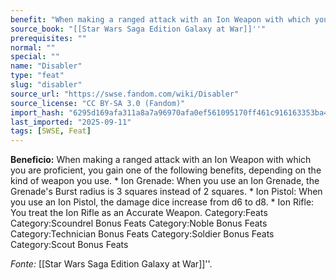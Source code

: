```yaml
---
benefit: "When making a ranged attack with an Ion Weapon with which you are proficient, you gain one of the following benefits, depending on the kind of weapon you use. * Ion Grenade: When you use an Ion Grenade, the Grenade's Burst radius is 3 squares instead of 2 squares. * Ion Pistol: When you use an Ion Pistol, the damage dice increase from d6 to d8. * Ion Rifle: You treat the Ion Rifle as an Accurate Weapon. Category:Feats Category:Scoundrel Bonus Feats Category:Noble Bonus Feats Category:Technician Bonus Feats Category:Soldier Bonus Feats Category:Scout Bonus Feats"
source_book: "[[Star Wars Saga Edition Galaxy at War]]''"
prerequisites: ""
normal: ""
special: ""
name: "Disabler"
type: "feat"
slug: "disabler"
source_url: "https://swse.fandom.com/wiki/Disabler"
source_license: "CC BY-SA 3.0 (Fandom)"
import_hash: "6295d169afa311a8a7a96970afa0ef561095170ff461c916163353ba42215202"
last_imported: "2025-09-11"
tags: [SWSE, Feat]
---
```

**Beneficio:** When making a ranged attack with an Ion Weapon with which you are proficient, you gain one of the following benefits, depending on the kind of weapon you use. * Ion Grenade: When you use an Ion Grenade, the Grenade's Burst radius is 3 squares instead of 2 squares. * Ion Pistol: When you use an Ion Pistol, the damage dice increase from d6 to d8. * Ion Rifle: You treat the Ion Rifle as an Accurate Weapon. Category:Feats Category:Scoundrel Bonus Feats Category:Noble Bonus Feats Category:Technician Bonus Feats Category:Soldier Bonus Feats Category:Scout Bonus Feats

*Fonte:* [[Star Wars Saga Edition Galaxy at War]]''.